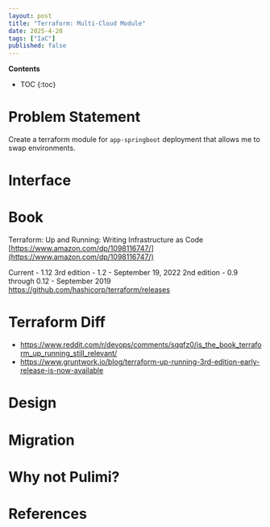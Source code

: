 ```yaml
---
layout: post
title: "Terraform: Multi-Cloud Module"
date: 2025-4-20
tags: ["IaC"]
published: false
---
```


**Contents**
* TOC
{:toc}

# Problem Statement

Create a terraform module for `app-springboot` deployment that allows me to swap environments.

# Interface

# Book

Terraform: Up and Running: Writing Infrastructure as Code
[https://www.amazon.com/dp/1098116747/](https://www.amazon.com/dp/1098116747/)

Current - 1.12
3rd edition - 1.2 - September 19, 2022
2nd edition - 0.9 through 0.12 - September 2019
https://github.com/hashicorp/terraform/releases

# Terraform Diff

* https://www.reddit.com/r/devops/comments/sqqfz0/is_the_book_terraform_up_running_still_relevant/
* https://www.gruntwork.io/blog/terraform-up-running-3rd-edition-early-release-is-now-available

# Design


# Migration


# Why not Pulimi?

# References
[^1]: [][]
